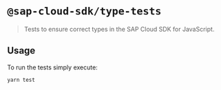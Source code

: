 # `@sap-cloud-sdk/type-tests`

> Tests to ensure correct types in the SAP Cloud SDK for JavaScript.

## Usage

To run the tests simply execute:

```sh
yarn test
```
